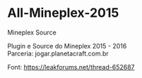 # All-Mineplex-2015
Mineplex Source

Plugin e Source do Mineplex 2015 - 2016</br>
Parceria: jogar.planetacraft.com.br


Font: https://leakforums.net/thread-652687
